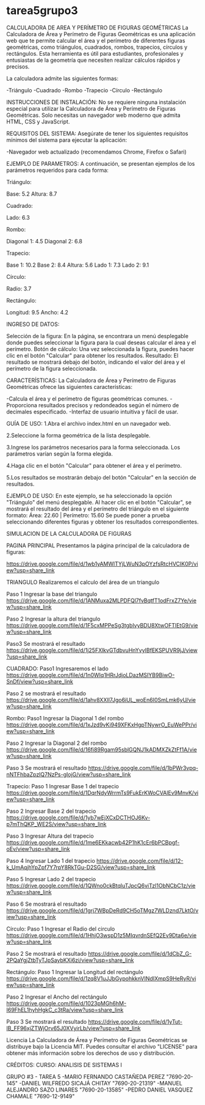# tarea5grupo3

CALCULADORA DE AREA Y PERÍMETRO DE FIGURAS GEOMÉTRICAS 
La Calculadora de Área y Perímetro de Figuras Geométricas es una aplicación web que te permite calcular el área y el perímetro de diferentes figuras geométricas, como triángulos, cuadrados, rombos, trapecios, círculos y rectángulos. Esta herramienta es útil para estudiantes, profesionales y entusiastas de la geometría que necesiten realizar cálculos rápidos y precisos.

La calculadora admite las siguientes formas:

-Triángulo
-Cuadrado
-Rombo
-Trapecio
-Círculo
-Rectángulo


INSTRUCCIONES DE INSTALACIÓN:
No se requiere ninguna instalación especial para utilizar la Calculadora de Área y Perímetro de Figuras Geométricas. Solo necesitas un navegador web moderno que admita HTML, CSS y JavaScript.

REQUISITOS DEL SISTEMA:
Asegúrate de tener los siguientes requisitos mínimos del sistema para ejecutar la aplicación:

-Navegador web actualizado (recomendamos Chrome, Firefox o Safari)



EJEMPLO DE PARAMETROS:
A continuación, se presentan ejemplos de los parámetros requeridos para cada forma:

Triángulo:

Base: 5.2
Altura: 8.7

Cuadrado:

Lado: 6.3

Rombo:

Diagonal 1: 4.5
Diagonal 2: 6.8

Trapecio:

Base 1: 10.2
Base 2: 8.4
Altura: 5.6
Lado 1: 7.3
Lado 2: 9.1

Círculo:

Radio: 3.7

Rectángulo:

Longitud: 9.5
Ancho: 4.2

INGRESO DE DATOS:

Selección de la figura: En la página, se encontrara un menú desplegable donde puedes seleccionar la figura para la cual deseas calcular el área y el perímetro.
Botón de cálculo: Una vez seleccionada la figura, puedes hacer clic en el botón "Calcular" para obtener los resultados.
Resultado: El resultado se mostrará debajo del botón, indicando el valor del área y el perímetro de la figura seleccionada.

CARACTERÍSTICAS:
La Calculadora de Área y Perímetro de Figuras Geométricas ofrece las siguientes características:

-Calcula el área y el perímetro de figuras geométricas comunes.
-Proporciona resultados precisos y redondeados según el número de decimales especificado.
-Interfaz de usuario intuitiva y fácil de usar.


GUÍA DE USO:
1.Abra el archivo index.html en un navegador web.

2.Seleccione la forma geométrica de la lista desplegable.

3.Ingrese los parámetros necesarios para la forma seleccionada. Los parámetros varían según la forma elegida.

4.Haga clic en el botón "Calcular" para obtener el área y el perímetro.

5.Los resultados se mostrarán debajo del botón "Calcular" en la sección de resultados.


EJEMPLO DE USO:
En este ejemplo, se ha seleccionado la opción "Triángulo" del menú desplegable. Al hacer clic en el botón "Calcular", se mostrará el resultado del área y el perímetro del triángulo en el siguiente formato:
Área: 22.60 | Perímetro: 15.60
Se puede poner a prueba seleccionando diferentes figuras y obtener los resultados correspondientes.

SIMULACION DE LA CALCULADORA DE FIGURAS

PAGINA PRINCIPAL
Presentamos la página principal de la calculadora de figuras:

https://drive.google.com/file/d/1wb1yAMWlTYjLWuN3pOYzfsRtcHVCIK0P/view?usp=share_link

TRIANGULO
Realizaremos el calculo del área de un triangulo

Paso 1 Ingresar la base del triangulo
https://drive.google.com/file/d/1ANMuxa2MLPDFQl7fvBqtfT1odFrxZ7Ye/view?usp=share_link

Paso 2 Ingresar la altura del triangulo
https://drive.google.com/file/d/1F5cxMPPeSg3tgbIvyBDU8XtwOFTlEtG9/view?usp=share_link

Paso3 Se mostrará el resultado
https://drive.google.com/file/d/1j25FXlkvGTdbvuHnYvyIBfEKSPUVR9jJ/view?usp=share_link

CUADRADO:
Paso1 Ingresaremos el lado
https://drive.google.com/file/d/1n0WIq1HRrJdjoLDazMSIYB9BiwO-SnDf/view?usp=share_link

Paso 2 se mostrará el resultado
https://drive.google.com/file/d/1ahv8XXIl7Jgo6iUL_woEn6I0SmLmk6yU/view?usp=share_link

Rombo:
Paso1 Ingresar la Diagonal 1 del rombo
https://drive.google.com/file/d/1xJzd9vKi949XFKxHgpTNywrO_EuWePPr/view?usp=share_link

Paso 2 Ingresar la Diagonal 2 del rombo
https://drive.google.com/file/d/16fi89Rgam95sblGQNJ1kADMXZkZtFf1A/view?usp=share_link

Paso 3 Se mostrará el resultado
https://drive.google.com/file/d/1bPWr3vpq-nNTFhbaZpzlQ7NzPs-gIojG/view?usp=share_link

Trapecio:
Paso 1 Ingresar Base 1 del trapecio
https://drive.google.com/file/d/1DqrNdyWrrmTs9FukErKWoCVAlEv9MnvK/view?usp=share_link

Paso 2 Ingresar Base 2 del trapecio
https://drive.google.com/file/d/1yb7wEjXCxDCTHOJ6Kv-p7mThQKP_WE2S/view?usp=share_link

Paso 3 Ingresar Altura del trapecio
https://drive.google.com/file/d/1me6EKkacwb42P1hK1cEr6bPCBpgf-oEv/view?usp=share_link

Paso 4 Ingresar Lado 1 del trapecio
https://drive.google.com/file/d/12-k_UmAqjhYpZpf7Y7rpY8RkTGu-D2SG/view?usp=share_link

Paso 5 Ingresar Lado 2 del trapecio
https://drive.google.com/file/d/1QWno0ckBtqluTJpcQ6viTzl1ObNCbC1z/view?usp=share_link

Paso 6 Se mostrará el resultado
https://drive.google.com/file/d/1grj7WBpDeRd9CH5oTMgz7WLDznd7LktO/view?usp=share_link

Círculo:
Paso 1 Ingresar el Radio del circulo
https://drive.google.com/file/d/1HhjO3wspD1z5MIqvrdnSEfQ2Ev9Dta6e/view?usp=share_link

Paso 2 Se mostrará el resultado
https://drive.google.com/file/d/1dCbZ_G-2PQaYgjZtbTyTJpSaybKXi6zi/view?usp=share_link

Rectángulo:
Paso 1 Ingresar la Longitud del rectángulo
https://drive.google.com/file/d/1zq8V1uJJbGypohkknVINdIXmpS9HeRyR/view?usp=share_link

Paso 2 Ingresar el Ancho del rectángulo
https://drive.google.com/file/d/1023pMGh6hM-I69FhEL1hyhHgkC_c3tRa/view?usp=share_link

Paso 3 Se mostrará el resultado
https://drive.google.com/file/d/1yTut-lB_FF96xjZTWjOrv65J0XVyirLb/view?usp=share_link

Licencia
La Calculadora de Área y Perímetro de Figuras Geométricas se distribuye bajo la Licencia MIT. Puedes consultar el archivo "LICENSE" para obtener más información sobre los derechos de uso y distribución.

CRÉDITOS:
CURSO: ANALISIS DE SISTEMAS I

GRUPO #3 - TAREA 5
-MARIO FERNANDO CASTAÑEDA PEREZ "7690-20-145"
-DANIEL WILFREDO SICAJÁ CHITAY "7690-20-21319"
-MANUEL ALEJANDRO SAZO LINARES "7690-20-13585"
-PEDRO DANIEL VASQUEZ CHAMALE "7690-12-9149"

